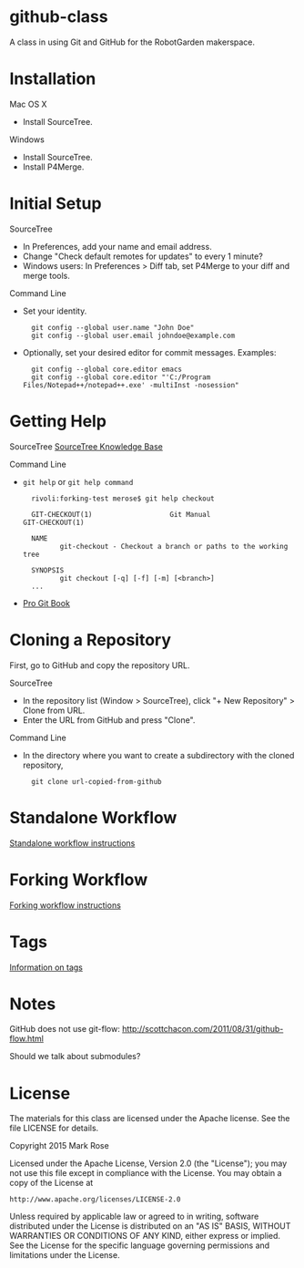 # github-class
A class in using Git and GitHub for the RobotGarden makerspace.

# Installation

Mac OS X
* Install SourceTree.

Windows
* Install SourceTree.
* Install P4Merge.

# Initial Setup

SourceTree
* In Preferences, add your name and email address.
* Change "Check default remotes for updates" to every 1 minute?
* Windows users: In Preferences > Diff tab, set P4Merge to your diff and merge tools.

Command Line
* Set your identity.

        git config --global user.name "John Doe"
        git config --global user.email johndoe@example.com

* Optionally, set your desired editor for commit messages. Examples:

        git config --global core.editor emacs
        git config --global core.editor "'C:/Program Files/Notepad++/notepad++.exe' -multiInst -nosession"

# Getting Help

SourceTree
[SourceTree Knowledge Base](https://confluence.atlassian.com/display/SOURCETREEKB/SourceTree+Knowledge+Base+Home?continue=https%3A%2F%2Fconfluence.atlassian.com%2Fdisplay%2FSOURCETREEKB%2FSourceTree%2BKnowledge%2BBase%2BHome&application=cac)

Command Line
* `git help` or `git help command`

        rivoli:forking-test merose$ git help checkout
        
        GIT-CHECKOUT(1)                   Git Manual                   GIT-CHECKOUT(1)
        
        NAME
               git-checkout - Checkout a branch or paths to the working tree
        
        SYNOPSIS
               git checkout [-q] [-f] [-m] [<branch>]
        ...

* [Pro Git Book](https://git-scm.com/book/en/v2)

# Cloning a Repository

First, go to GitHub and copy the repository URL.

SourceTree
* In the repository list (Window > SourceTree), click "+ New Repository" > Clone from URL.
* Enter the URL from GitHub and press "Clone".

Command Line
* In the directory where you want to create a subdirectory with the cloned repository,

        git clone url-copied-from-github


# Standalone Workflow

[Standalone workflow instructions](standalone.md)

# Forking Workflow

[Forking workflow instructions](forking.md)

# Tags

[Information on tags](tags.md)

# Notes

GitHub does not use git-flow: http://scottchacon.com/2011/08/31/github-flow.html

Should we talk about submodules?

# License

The materials for this class are licensed under the Apache license. See the file LICENSE for details.

Copyright 2015 Mark Rose

Licensed under the Apache License, Version 2.0 (the "License");
you may not use this file except in compliance with the License.
You may obtain a copy of the License at

    http://www.apache.org/licenses/LICENSE-2.0

Unless required by applicable law or agreed to in writing, software
distributed under the License is distributed on an "AS IS" BASIS,
WITHOUT WARRANTIES OR CONDITIONS OF ANY KIND, either express or implied.
See the License for the specific language governing permissions and
limitations under the License.
